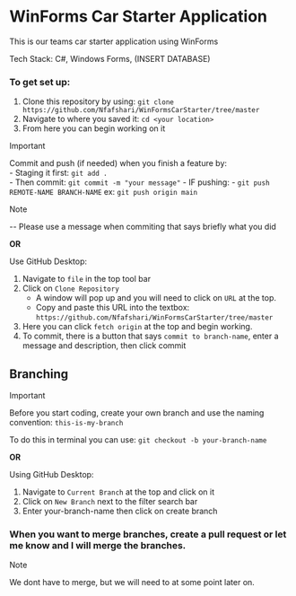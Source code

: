 # WinForms Car Starter Application
This is our teams car starter application using WinForms

Tech Stack: C#, Windows Forms, (INSERT DATABASE)

### To get set up:
1. Clone this repository by using: `git clone https://github.com/Nfafshari/WinFormsCarStarter/tree/master`  
2. Navigate to where you saved it: `cd <your location>`   
3. From here you can begin working on it
>[!IMPORTANT]
> Commit and push (if needed) when you finish a feature by:   
	- Staging it first: `git add .`  
	- Then commit: `git commit -m "your message"`
	- IF pushing:
		- `git push REMOTE-NAME BRANCH-NAME` ex: `git push origin main` 

>[!NOTE]
 >-- Please use a message when commiting that says briefly what you did  

**OR**

Use GitHub Desktop:  
1. Navigate to `file` in the top tool bar 
2. Click on `Clone Repository`  
	-  A window will pop up and you will need to click on `URL` at the top.    
	-  Copy and paste this URL into the textbox: `https://github.com/Nfafshari/WinFormsCarStarter/tree/master`    
3. Here you can click `fetch origin` at the top and begin working.    
4. To commit, there is a button that says `commit to branch-name`, enter a message and description, then click commit  

## Branching
>[!IMPORTANT]
> Before you start coding, create your own branch and use the naming convention: `this-is-my-branch` 

To do this in terminal you can use: `git checkout -b your-branch-name`

**OR**

Using GitHub Desktop:  
1. Navigate to `Current Branch` at the top and click on it  
2. Click on `New Branch` next to the filter search bar  
3. Enter your-branch-name then click on create branch  


### When you want to merge branches, create a pull request or let me know and I will merge the branches.
>[!NOTE]
>We dont have to merge, but we will need to at some point later on.

